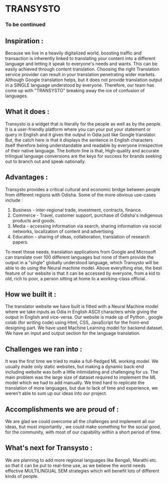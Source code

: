 # TRANSYSTO

### To be continued

## Inspiration :
Because we live in a heavily digitalized world, boosting traffic and transaction is inherently linked to translating your content into a different language and letting it speak to everyone's needs and wants. This can be easily achieved through content translation. Choosing the right Translation service provider can result in your translation penetrating wider markets. Although Google translation helps, but it does not provide translation output in a SINGLE language understood by everyone. Therefore, our team has come up with "TRANSYSTO" breaking away the ice of confusion of languages.

## What it does :
Transysto is a widget that is literally for the people as well as by the people. It is a user-friendly platform where you can your put your statement or query in English and it gives the output in Odia just like Google translator. But, the catch here is that it displays the sentence in English characters itself therefore being understandable and readable by everyone irrespective of their native language. The bottom line is that, High-quality and accurate trilingual language conversions are the keys for success for brands seeking out to branch out and speak nationally. 

## Advantages :
Transysto provides a critical cultural and economic bridge between people from different regions with Odisha. Some of the more obvious use-cases include :
1. Business - inter-regional trade, investment, contracts, finance.
2. Commerce - Travel, customer support, purchase of Odisha's indigenous products and goods.
3. Media - accessing information via search, sharing information via social networks, localization of content and advertising
4. Education - sharing of ideas, collaboration, translation of research papers.

To meet these needs, translation applications from Google and Microsoft can translate over 100 different languages but none of them provide the output in a "single" globally understood language, which Transysto will be able to do using the Neural machine model. 
Above everything else, the best feature of our website is that it can be accessed by everyone, from a kid to old, rich to poor, a person sitting at home to a working-class official.

## How we built it :
The translator website we have built is fitted with a Neural Machine model where we take inputs as Odia in English ASCII characters while giving the output in English and vice-versa. Our website is made up of Python , google colab (for writing code) using Html, CSS, JavaScript for the front-end designing part. We have used Machine Learning model for backend dataset. We have an input and output section for the language translation. 

## Challenges we ran into :
It was the first time we tried to make a full-fledged ML working model. We usually made only static websites, but making a dynamic back-end including website was both a little intimidating and challenging for us. The main problem was the large size of dataset required to implement the ML model which we had to add manually. We tried hard to replicate the translation of more languages, but due to lack of time and experience, we weren't able to sum up our ideas into our project.

## Accomplishments we are proud of :
We are glad we could overcome all the challenges and implement all our ideas, but most importantly , we could make something for the social good, for the community, with most of our capability within a short period of time.

## What's next for Transysto :
We are planning to add more regional languages like Bengali, Marathi etc. so that it can be put to real-time use, as we believe the world needs effective MULTILINGUAL SEM strategies which will benefit lots of different kinds of people.
